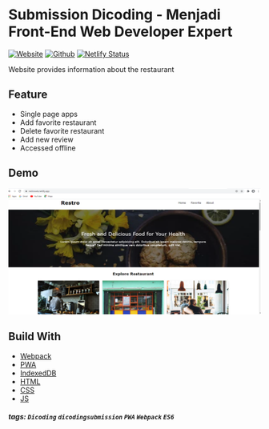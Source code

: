 # Submission Dicoding - Menjadi Front-End Web Developer Expert

[![Website](https://img.shields.io/website?up_color=green&up_message=online&url=https%3A%2F%2Frestroweb.netlify.app)](https://restroweb.netlify.app) [![Github](https://img.shields.io/github/followers/triwibow?label=follow&style=social)](https://github.com/triwibow?tab=followers) [![Netlify Status](https://api.netlify.com/api/v1/badges/bf29bcf8-ae2c-4d1d-ab92-148a782c8c04/deploy-status)](https://restroweb.netlify.app/)

Website provides information about the restaurant

## Feature
* Single page apps
* Add favorite restaurant
* Delete favorite restaurant
* Add new review
* Accessed offline

## Demo
<p align="center">
    <img src="src/images/../public/images/screenshot/screenshot.png"
        style="margin-right: 20px;"
    />
</p>

## Build With
- [Webpack](https://webpack.js.org/)
- [PWA](https://developers.google.com/web/progressive-web-apps)
- [IndexedDB](https://developers.google.com/web/ilt/pwa/working-with-indexeddb)
- [HTML](https://www.w3schools.com/html/)
- [CSS](https://www.w3schools.com/css/)
- [JS](https://www.javascript.com/)

##### tags: `Dicoding` `dicodingsubmission` `PWA` `Webpack` `ES6`